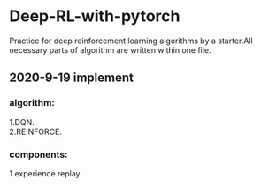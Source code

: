 # Deep-RL-with-pytorch
Practice for deep reinforcement learning algorithms by a starter.All necessary parts of algorithm are written within one file.
## 2020-9-19 implement
### algorithm:  
  1.DQN.  
  2.REINFORCE. 
### components:  
1.experience replay

